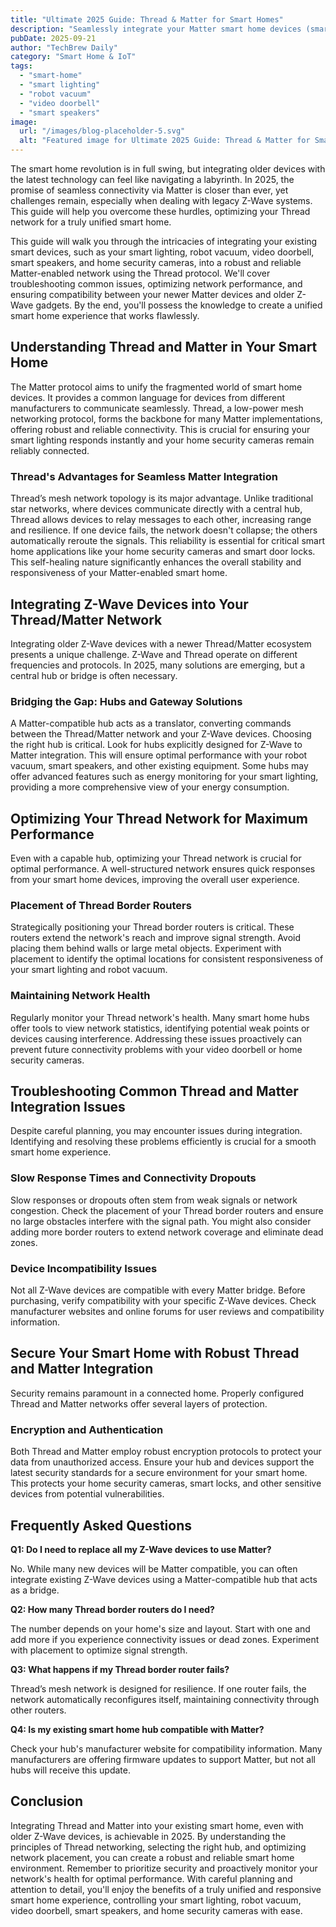 ```yaml
---
title: "Ultimate 2025 Guide: Thread & Matter for Smart Homes"
description: "Seamlessly integrate your Matter smart home devices (smart lighting, robot vacuum, video doorbell) with older Z-Wave tech.  Troubleshoot common Thread network issues for a smooth, reliable experience.  Read our complete guide now!"
pubDate: 2025-09-21
author: "TechBrew Daily"
category: "Smart Home & IoT"
tags:
  - "smart-home"
  - "smart lighting"
  - "robot vacuum"
  - "video doorbell"
  - "smart speakers"
image:
  url: "/images/blog-placeholder-5.svg"
  alt: "Featured image for Ultimate 2025 Guide: Thread & Matter for Smart Homes"
---
```


The smart home revolution is in full swing, but integrating older devices with the latest technology can feel like navigating a labyrinth.  In 2025, the promise of seamless connectivity via Matter is closer than ever, yet challenges remain, especially when dealing with legacy Z-Wave systems. This guide will help you overcome these hurdles, optimizing your Thread network for a truly unified smart home.

This guide will walk you through the intricacies of integrating your existing smart devices, such as your smart lighting, robot vacuum, video doorbell, smart speakers, and home security cameras, into a robust and reliable Matter-enabled network using the Thread protocol. We'll cover troubleshooting common issues, optimizing network performance, and ensuring compatibility between your newer Matter devices and older Z-Wave gadgets. By the end, you'll possess the knowledge to create a unified smart home experience that works flawlessly.


## Understanding Thread and Matter in Your Smart Home

The Matter protocol aims to unify the fragmented world of smart home devices. It provides a common language for devices from different manufacturers to communicate seamlessly. Thread, a low-power mesh networking protocol, forms the backbone for many Matter implementations, offering robust and reliable connectivity.  This is crucial for ensuring your smart lighting responds instantly and your home security cameras remain reliably connected.

### Thread's Advantages for Seamless Matter Integration

Thread’s mesh network topology is its major advantage. Unlike traditional star networks, where devices communicate directly with a central hub, Thread allows devices to relay messages to each other, increasing range and resilience. If one device fails, the network doesn't collapse; the others automatically reroute the signals. This reliability is essential for critical smart home applications like your home security cameras and smart door locks.  This self-healing nature significantly enhances the overall stability and responsiveness of your Matter-enabled smart home.


## Integrating Z-Wave Devices into Your Thread/Matter Network

Integrating older Z-Wave devices with a newer Thread/Matter ecosystem presents a unique challenge. Z-Wave and Thread operate on different frequencies and protocols.  In 2025, many solutions are emerging, but a central hub or bridge is often necessary.

### Bridging the Gap: Hubs and Gateway Solutions

A Matter-compatible hub acts as a translator, converting commands between the Thread/Matter network and your Z-Wave devices.  Choosing the right hub is critical. Look for hubs explicitly designed for Z-Wave to Matter integration.  This will ensure optimal performance with your robot vacuum, smart speakers, and other existing equipment.  Some hubs may offer advanced features such as energy monitoring for your smart lighting, providing a more comprehensive view of your energy consumption.


## Optimizing Your Thread Network for Maximum Performance

Even with a capable hub, optimizing your Thread network is crucial for optimal performance. A well-structured network ensures quick responses from your smart home devices, improving the overall user experience.

### Placement of Thread Border Routers

Strategically positioning your Thread border routers is critical.  These routers extend the network's reach and improve signal strength. Avoid placing them behind walls or large metal objects.  Experiment with placement to identify the optimal locations for consistent responsiveness of your smart lighting and robot vacuum.

### Maintaining Network Health

Regularly monitor your Thread network's health.  Many smart home hubs offer tools to view network statistics, identifying potential weak points or devices causing interference.  Addressing these issues proactively can prevent future connectivity problems with your video doorbell or home security cameras.


## Troubleshooting Common Thread and Matter Integration Issues

Despite careful planning, you may encounter issues during integration. Identifying and resolving these problems efficiently is crucial for a smooth smart home experience.

### Slow Response Times and Connectivity Dropouts

Slow responses or dropouts often stem from weak signals or network congestion. Check the placement of your Thread border routers and ensure no large obstacles interfere with the signal path.  You might also consider adding more border routers to extend network coverage and eliminate dead zones.

### Device Incompatibility Issues

Not all Z-Wave devices are compatible with every Matter bridge. Before purchasing, verify compatibility with your specific Z-Wave devices.  Check manufacturer websites and online forums for user reviews and compatibility information.


## Secure Your Smart Home with Robust Thread and Matter Integration

Security remains paramount in a connected home.  Properly configured Thread and Matter networks offer several layers of protection.

### Encryption and Authentication

Both Thread and Matter employ robust encryption protocols to protect your data from unauthorized access.  Ensure your hub and devices support the latest security standards for a secure environment for your smart home.  This protects your home security cameras, smart locks, and other sensitive devices from potential vulnerabilities.


## Frequently Asked Questions

**Q1: Do I need to replace all my Z-Wave devices to use Matter?**

No.  While many new devices will be Matter compatible, you can often integrate existing Z-Wave devices using a Matter-compatible hub that acts as a bridge.

**Q2: How many Thread border routers do I need?**

The number depends on your home's size and layout. Start with one and add more if you experience connectivity issues or dead zones. Experiment with placement to optimize signal strength.

**Q3: What happens if my Thread border router fails?**

Thread’s mesh network is designed for resilience.  If one router fails, the network automatically reconfigures itself, maintaining connectivity through other routers.

**Q4: Is my existing smart home hub compatible with Matter?**

Check your hub's manufacturer website for compatibility information.  Many manufacturers are offering firmware updates to support Matter, but not all hubs will receive this update.


## Conclusion

Integrating Thread and Matter into your existing smart home, even with older Z-Wave devices, is achievable in 2025. By understanding the principles of Thread networking, selecting the right hub, and optimizing network placement, you can create a robust and reliable smart home environment. Remember to prioritize security and proactively monitor your network's health for optimal performance.  With careful planning and attention to detail, you'll enjoy the benefits of a truly unified and responsive smart home experience, controlling your smart lighting, robot vacuum, video doorbell, smart speakers, and home security cameras with ease.